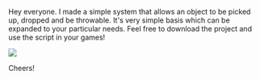 Hey everyone. I made a simple system that allows an object to be picked up, dropped and be throwable. It's very simple basis which can be expanded to your particular needs. Feel free to download the project and use the script in your games!

![](presentation.gif)


Cheers!
